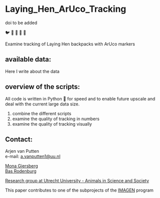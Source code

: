 # Laying_Hen_ArUco_Tracking
doi to be added

:bird:
:baby_chick:
:hatched_chick:
:hatching_chick:
:chicken:

Examine tracking of Laying Hen backpacks with ArUco markers

## available data:
Here I write about the data

## overview of the scripts:
All code is written in Python :snake: for speed and to enable future upscale and deal with the current large data size. 


1. combine the different scripts
2. examine the quality of tracking in numbers
3. examine the quality of tracking visually


## Contact:
Arjen van Putten \
e-mail: a.vanputten1@uu.nl 

[Mona Giersberg ](https://www.uu.nl/staff/MFGiersberg) \
[Bas Rodenburg](https://www.uu.nl/staff/TBRodenburg
)


[Research group at Utrecht University - Animals in Science and Society](https://www.uu.nl/staff/organisationalchart/dgk/203/1036)

This paper contributes to one of the subprojects of the [IMAGEN](https://www.nwo.nl/onderzoeksprogrammas/perspectief/perspectief-toekenningen/animal-group-sensor-integrating-behavioural-dynamics-and-social-genetic-effects-to-improve-health-welfare-and-ecological-footprint-of-livestock-imagen) program 
